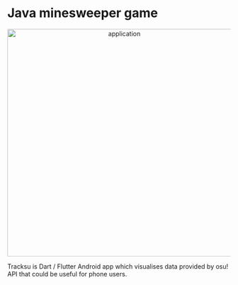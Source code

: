 <h1>Java minesweeper game</h1>
<p align="center">
  <img src="https://i.imgur.com/pVnvUVb.png" alt="application" width="512" />

<p align="left">
Tracksu is Dart / Flutter Android app which visualises data provided by osu! API
that could be useful for phone users.
</p>
